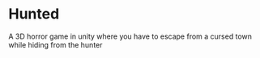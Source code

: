 # Hunted
A 3D horror game in unity where you have to escape from a cursed town while hiding from the hunter
